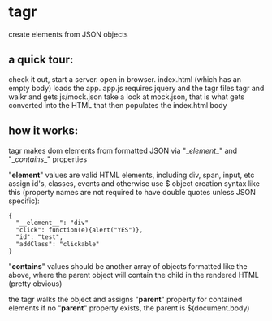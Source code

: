 tagr
====

create elements from JSON objects

a quick tour:
-------------

check it out, start a server. open in browser. index.html (which has an empty body) loads the app.
app.js requires jquery and the tagr files tagr and walkr and gets js/mock.json
take a look at mock.json, that is what gets converted into the HTML that then populates the index.html body

how it works:
-------------

tagr makes dom elements from formatted JSON via "\__element__" and "\__contains__" properties

"__element__" values are valid HTML elements, including div, span, input, etc
assign id's, classes, events and otherwise use $ object creation syntax like this
(property names are not required to have double quotes unless JSON specific):

```
{
  "__element__": "div"
  "click": function(e){alert("YES")},
  "id": "test",
  "addClass": "clickable"
}
```

"__contains__" values should be another array of objects formatted like the above, where
the parent object will contain the child in the rendered HTML (pretty obvious)


the tagr walks the object and assigns "__parent__" property for contained elements
if no "__parent__" property exists, the parent is $(document.body)
